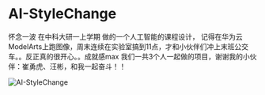 # AI-StyleChange
怀念一波 在中科大研一上学期 做的一个人工智能的课程设计，
记得在华为云ModelArts上跑图像，周末连续在实验室搞到11点，才和小伙伴们冲上末班公交车。。反正真的很开心。。成就感max
我们一共3个人一起做的项目，谢谢我的小伙伴：崔勇虎、汪彬，和我一起奋斗！！

![AI-StyleChange](https://user-images.githubusercontent.com/48975685/113478855-0b58d400-94be-11eb-88a0-b17e9e8276ed.png)
